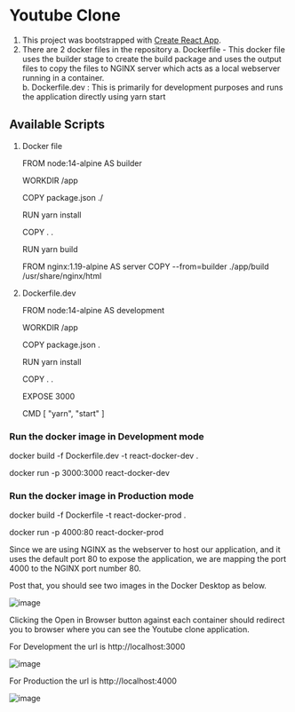# Youtube Clone

1. This project was bootstrapped with [Create React App](https://github.com/facebook/create-react-app).
2. There are 2 docker files in the repository 
  a. Dockerfile - This docker file uses the builder stage to create the build package and uses the output files to copy the files to NGINX server which acts as a local webserver      running in a container.      
  b. Dockerfile.dev : This is primarily for development purposes and runs the application directly using yarn start  
## Available Scripts
1. Docker file

      FROM node:14-alpine AS builder
      
      WORKDIR /app
      
      COPY package.json ./
      
      RUN yarn install 
      
      COPY . .
      
      RUN yarn build

      FROM nginx:1.19-alpine AS server
      COPY --from=builder ./app/build /usr/share/nginx/html
      
      
2. Dockerfile.dev

      FROM node:14-alpine AS development
      
      WORKDIR /app
    
      COPY package.json .

      RUN yarn install
    
      COPY . .
    
      EXPOSE 3000
    
      CMD [ "yarn", "start" ]

### Run the docker image in Development mode

   docker build -f Dockerfile.dev -t react-docker-dev . 
   
   
   docker run -p 3000:3000 react-docker-dev

### Run the docker image in Production mode

   docker build -f Dockerfile -t react-docker-prod . 
   
   
   docker run -p 4000:80 react-docker-prod
   
Since we are using NGINX as the webserver to host our application, and it uses the default port 80 to expose the application, we are mapping the port 4000 to the NGINX port number 80. 

Post that, you should see two images in the Docker Desktop as below.


![image](https://user-images.githubusercontent.com/50028950/131117683-9606839a-bff0-48bb-aedf-b360448cbb7f.png)

Clicking the Open in Browser button against each container should redirect you to browser where you can see the Youtube clone application.

For Development the url is http://localhost:3000

![image](https://user-images.githubusercontent.com/50028950/131118554-128d3a68-e550-4658-ad3c-30ef89952843.png)

For Production the url is http://localhost:4000

![image](https://user-images.githubusercontent.com/50028950/131118770-68efa5ac-4740-46ce-8fe4-da3dbc1849b3.png)

